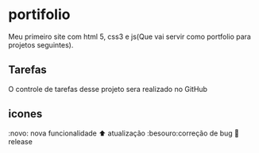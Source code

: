 # portifolio
Meu primeiro site com html 5, css3 e js(Que vai servir como portfolio para projetos seguintes).

## Tarefas

O controle de tarefas desse projeto sera realizado no GitHub

## icones

:novo: nova funcionalidade
:arrow_up: atualização
:besouro:correção de bug
:checkered_flag: release